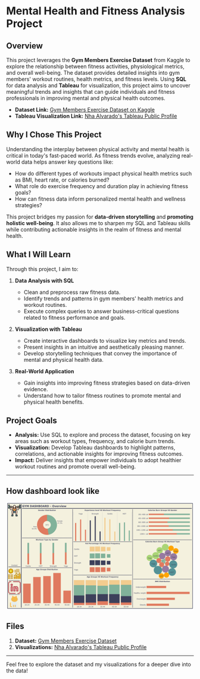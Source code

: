 # Mental Health and Fitness Analysis Project

## Overview

This project leverages the **Gym Members Exercise Dataset** from Kaggle to explore the relationship between fitness activities, physiological metrics, and overall well-being. The dataset provides detailed insights into gym members' workout routines, health metrics, and fitness levels. Using **SQL** for data analysis and **Tableau** for visualization, this project aims to uncover meaningful trends and insights that can guide individuals and fitness professionals in improving mental and physical health outcomes.

- **Dataset Link:** [Gym Members Exercise Dataset on Kaggle](https://www.kaggle.com/datasets/valakhorasani/gym-members-exercise-dataset)
- **Tableau Visualization Link:** [Nha Alvarado's Tableau Public Profile](https://public.tableau.com/app/profile/nha.alvarado/vizzes)

## Why I Chose This Project

Understanding the interplay between physical activity and mental health is critical in today's fast-paced world. As fitness trends evolve, analyzing real-world data helps answer key questions like:

- How do different types of workouts impact physical health metrics such as BMI, heart rate, or calories burned?
- What role do exercise frequency and duration play in achieving fitness goals?
- How can fitness data inform personalized mental health and wellness strategies?

This project bridges my passion for **data-driven storytelling** and **promoting holistic well-being**. It also allows me to sharpen my SQL and Tableau skills while contributing actionable insights in the realm of fitness and mental health.

## What I Will Learn

Through this project, I aim to:

1. **Data Analysis with SQL**

   - Clean and preprocess raw fitness data.
   - Identify trends and patterns in gym members' health metrics and workout routines.
   - Execute complex queries to answer business-critical questions related to fitness performance and goals.

2. **Visualization with Tableau**

   - Create interactive dashboards to visualize key metrics and trends.
   - Present insights in an intuitive and aesthetically pleasing manner.
   - Develop storytelling techniques that convey the importance of mental and physical health data.

3. **Real-World Application**
   - Gain insights into improving fitness strategies based on data-driven evidence.
   - Understand how to tailor fitness routines to promote mental and physical health benefits.

## Project Goals

- **Analysis:** Use SQL to explore and process the dataset, focusing on key areas such as workout types, frequency, and calorie burn trends.
- **Visualization:** Develop Tableau dashboards to highlight patterns, correlations, and actionable insights for improving fitness outcomes.
- **Impact:** Deliver insights that empower individuals to adopt healthier workout routines and promote overall well-being.

---

## How dashboard look like

![Fitness Dashboard](Fitness%20Dashboard.png)

## Files

1. **Dataset:** [Gym Members Exercise Dataset](https://www.kaggle.com/datasets/valakhorasani/gym-members-exercise-dataset)
2. **Visualizations:** [Nha Alvarado's Tableau Public Profile](https://public.tableau.com/app/profile/nha.alvarado/vizzes)

---

Feel free to explore the dataset and my visualizations for a deeper dive into the data!
